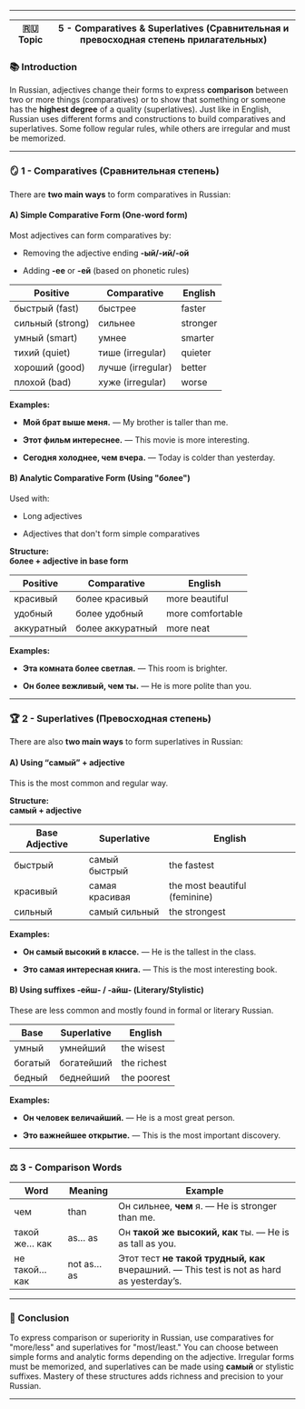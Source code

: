 
---

|🇷🇺 Topic|5 - Comparatives & Superlatives (Сравнительная и превосходная степень прилагательных)|
|---|---|

### 📚 Introduction

In Russian, adjectives change their forms to express **comparison** between two or more things (comparatives) or to show that something or someone has the **highest degree** of a quality (superlatives). Just like in English, Russian uses different forms and constructions to build comparatives and superlatives. Some follow regular rules, while others are irregular and must be memorized.

---

### 🪞 1 - Comparatives (Сравнительная степень)

There are **two main ways** to form comparatives in Russian:

#### A) **Simple Comparative Form** (One-word form)

Most adjectives can form comparatives by:

- Removing the adjective ending **-ый/-ий/-ой**
    
- Adding **-ее** or **-ей** (based on phonetic rules)
    

|Positive|Comparative|English|
|---|---|---|
|быстрый (fast)|быстрее|faster|
|сильный (strong)|сильнее|stronger|
|умный (smart)|умнее|smarter|
|тихий (quiet)|тише (irregular)|quieter|
|хороший (good)|лучше (irregular)|better|
|плохой (bad)|хуже (irregular)|worse|

**Examples:**

- **Мой брат выше меня.** — My brother is taller than me.
    
- **Этот фильм интереснее.** — This movie is more interesting.
    
- **Сегодня холоднее, чем вчера.** — Today is colder than yesterday.
    

#### B) **Analytic Comparative Form** (Using "более")

Used with:

- Long adjectives
    
- Adjectives that don't form simple comparatives
    

**Structure:**  
**более + adjective in base form**

|Positive|Comparative|English|
|---|---|---|
|красивый|более красивый|more beautiful|
|удобный|более удобный|more comfortable|
|аккуратный|более аккуратный|more neat|

**Examples:**

- **Эта комната более светлая.** — This room is brighter.
    
- **Он более вежливый, чем ты.** — He is more polite than you.
    

---

### 🏆 2 - Superlatives (Превосходная степень)

There are also **two main ways** to form superlatives in Russian:

#### A) **Using “самый” + adjective**

This is the most common and regular way.

**Structure:**  
**самый + adjective**

|Base Adjective|Superlative|English|
|---|---|---|
|быстрый|самый быстрый|the fastest|
|красивый|самая красивая|the most beautiful (feminine)|
|сильный|самый сильный|the strongest|

**Examples:**

- **Он самый высокий в классе.** — He is the tallest in the class.
    
- **Это самая интересная книга.** — This is the most interesting book.
    

#### B) **Using suffixes -ейш- / -айш- (Literary/Stylistic)**

These are less common and mostly found in formal or literary Russian.

|Base|Superlative|English|
|---|---|---|
|умный|умнейший|the wisest|
|богатый|богатейший|the richest|
|бедный|беднейший|the poorest|

**Examples:**

- **Он человек величайший.** — He is a most great person.
    
- **Это важнейшее открытие.** — This is the most important discovery.
    

---

### ⚖️ 3 - Comparison Words

|Word|Meaning|Example|
|---|---|---|
|чем|than|Он сильнее, **чем** я. — He is stronger than me.|
|такой же… как|as… as|Он **такой же высокий, как** ты. — He is as tall as you.|
|не такой… как|not as… as|Этот тест **не такой трудный, как** вчерашний. — This test is not as hard as yesterday’s.|

---

### 🎯 Conclusion

To express comparison or superiority in Russian, use comparatives for "more/less" and superlatives for "most/least." You can choose between simple forms and analytic forms depending on the adjective. Irregular forms must be memorized, and superlatives can be made using **самый** or stylistic suffixes. Mastery of these structures adds richness and precision to your Russian.

---
